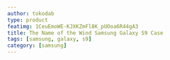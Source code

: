 ```yaml
---
author: tokodab
type: product
featimg: 1CeuEmoWE-KJXKZmFl8K_pUOoa6R44gA3
title: The Name of the Wind Samsung Galaxy S9 Case
tags: [samsung, galaxy, s9]
category: [samsung]
---
```

